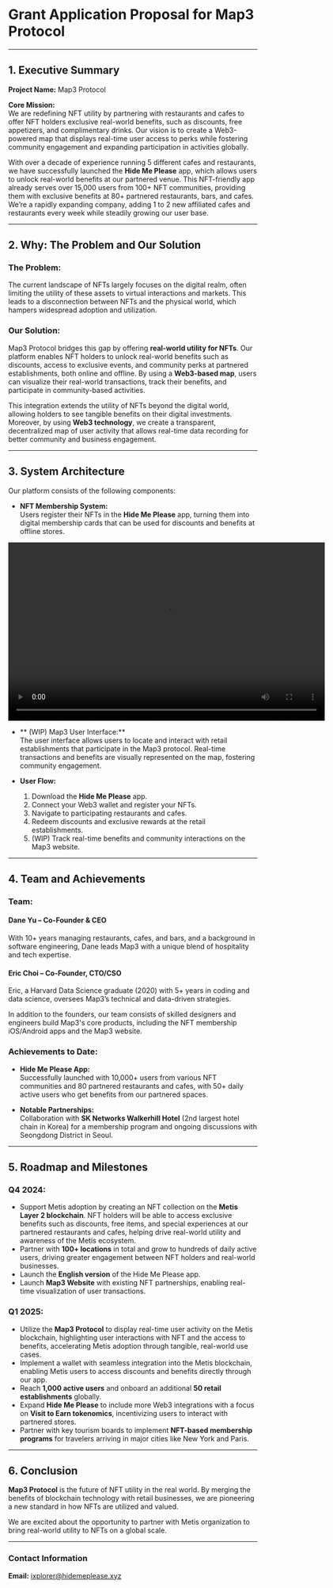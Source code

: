 # Grant Application Proposal for Map3 Protocol

---

## 1. Executive Summary

**Project Name:** Map3 Protocol

**Core Mission:**  
We are redefining NFT utility by partnering with restaurants and cafes to offer NFT holders exclusive real-world benefits, such as discounts, free appetizers, and complimentary drinks. Our vision is to create a Web3-powered map that displays real-time user access to perks while fostering community engagement and expanding participation in activities globally.

With over a decade of experience running 5 different cafes and restaurants, we have successfully launched the **Hide Me Please** app, which allows users to unlock real-world benefits at our partnered venue. This NFT-friendly app already serves over 15,000 users from 100+ NFT communities, providing them with exclusive benefits at 80+ partnered restaurants, bars, and cafes. We’re a rapidly expanding company, adding 1 to 2 new affiliated cafes and restaurants every week while steadily growing our user base.

---

## 2. Why: The Problem and Our Solution

### The Problem:
The current landscape of NFTs largely focuses on the digital realm, often limiting the utility of these assets to virtual interactions and markets. This leads to a disconnection between NFTs and the physical world, which hampers widespread adoption and utilization.

### Our Solution:  
Map3 Protocol bridges this gap by offering **real-world utility for NFTs**. Our platform enables NFT holders to unlock real-world benefits such as discounts, access to exclusive events, and community perks at partnered establishments, both online and offline. By using a **Web3-based map**, users can visualize their real-world transactions, track their benefits, and participate in community-based activities.

This integration extends the utility of NFTs beyond the digital world, allowing holders to see tangible benefits on their digital investments. Moreover, by using **Web3 technology**, we create a transparent, decentralized map of user activity that allows real-time data recording for better community and business engagement.

---

## 3. System Architecture

Our platform consists of the following components:

- **NFT Membership System:**  
  Users register their NFTs in the **Hide Me Please** app, turning them into digital membership cards that can be used for discounts and benefits at offline stores.

<video width="640" height="360" controls>
  <source src="sarahspick.mp4" type="video/mp4">
  Your browser does not support the video tag.
</video>

  
- ** (WIP) Map3 User Interface:**  
  The user interface allows users to locate and interact with retail establishments that participate in the Map3 protocol. Real-time transactions and benefits are visually represented on the map, fostering community engagement.

- **User Flow:**
    1. Download the **Hide Me Please** app.
    2. Connect your Web3 wallet and register your NFTs.
    3. Navigate to participating restaurants and cafes.
    4. Redeem discounts and exclusive rewards at the retail establishments.
    5. (WIP) Track real-time benefits and community interactions on the Map3 website.

---

## 4. Team and Achievements

### Team:

#### Dane Yu – Co-Founder & CEO
With 10+ years managing restaurants, cafes, and bars, and a background in software engineering, Dane leads Map3 with a unique blend of hospitality and tech expertise.

#### Eric Choi – Co-Founder, CTO/CSO
Eric, a Harvard Data Science graduate (2020) with 5+ years in coding and data science, oversees Map3’s technical and data-driven strategies.

In addition to the founders, our team consists of skilled designers and engineers build Map3's core products, including the NFT membership iOS/Android apps and the Map3 website.


### Achievements to Date:
- **Hide Me Please App:**  
  Successfully launched with 10,000+ users from various NFT communities and 80 partnered restaurants and cafes, with 50+ daily active users who get benefits from our partnered spaces.  
  
- **Notable Partnerships:**  
  Collaboration with **SK Networks Walkerhill Hotel** (2nd largest hotel chain in Korea) for a membership program and ongoing discussions with Seongdong District in Seoul.

---

## 5. Roadmap and Milestones

### Q4 2024:
- Support Metis adoption by creating an NFT collection on the **Metis Layer 2 blockchain**. NFT holders will be able to access exclusive benefits such as discounts, free items, and special experiences at our partnered restaurants and cafes, helping drive real-world utility and awareness of the Metis ecosystem.
- Partner with **100+ locations** in total and grow to hundreds of daily active users, driving greater engagement between NFT holders and real-world businesses.
- Launch the **English version** of the Hide Me Please app.
- Launch **Map3 Website** with existing NFT partnerships, enabling real-time visualization of user transactions.


### Q1 2025:
- Utilize the **Map3 Protocol** to display real-time user activity on the Metis blockchain, highlighting user interactions with NFT and the access to benefits, accelerating Metis adoption through tangible, real-world use cases.
- Implement a wallet with seamless integration into the Metis blockchain, enabling Metis users to access discounts and benefits directly through our app.
- Reach **1,000 active users** and onboard an additional **50 retail establishments** globally.
- Expand **Hide Me Please** to include more Web3 integrations with a focus on **Visit to Earn tokenomics**, incentivizing users to interact with partnered stores.
- Partner with key tourism boards to implement **NFT-based membership programs** for travelers arriving in major cities like New York and Paris.

---

## 6. Conclusion

**Map3 Protocol** is the future of NFT utility in the real world. By merging the benefits of blockchain technology with retail businesses, we are pioneering a new standard in how NFTs are utilized and valued. 

We are excited about the opportunity to partner with Metis organization to bring real-world utility to NFTs on a global scale.

---

### Contact Information

**Email:** ixplorer@hidemeplease.xyz
